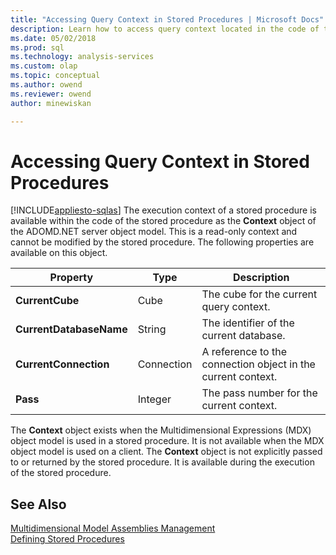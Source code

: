 ```yaml
---
title: "Accessing Query Context in Stored Procedures | Microsoft Docs"
description: Learn how to access query context located in the code of the stored procedure as the Context object of the ADOMD.NET server object model.
ms.date: 05/02/2018
ms.prod: sql
ms.technology: analysis-services
ms.custom: olap
ms.topic: conceptual
ms.author: owend
ms.reviewer: owend
author: minewiskan

---
```

# Accessing Query Context in Stored Procedures
[!INCLUDE[appliesto-sqlas](../includes/appliesto-sqlas.md)]
  The execution context of a stored procedure is available within the code of the stored procedure as the **Context** object of the ADOMD.NET server object model. This is a read-only context and cannot be modified by the stored procedure. The following properties are available on this object.  
  
|Property|Type|Description|  
|--------------|----------|-----------------|  
|**CurrentCube**|Cube|The cube for the current query context.|  
|**CurrentDatabaseName**|String|The identifier of the current database.|  
|**CurrentConnection**|Connection|A reference to the connection object in the current context.|  
|**Pass**|Integer|The pass number for the current context.|  
  
 The **Context** object exists when the Multidimensional Expressions (MDX) object model is used in a stored procedure. It is not available when the MDX object model is used on a client. The **Context** object is not explicitly passed to or returned by the stored procedure. It is available during the execution of the stored procedure.  
  
## See Also  
 [Multidimensional Model Assemblies Management](../../analysis-services/multidimensional-models/multidimensional-model-assemblies-management.md)   
 [Defining Stored Procedures](../../analysis-services/multidimensional-models-extending-olap-stored-procedures/defining-stored-procedures.md)  
  
  
